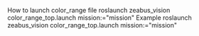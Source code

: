 How to launch color_range file 
	roslaunch zeabus_vision color_range_top.launch mission:="mission"
	Example roslaunch zeabus_vision color_range_top.launch mission:="mission"